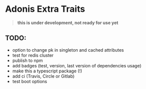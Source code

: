 # Adonis Extra Traits

> __this is under development, not ready for use yet__


## TODO:
* option to change pk in singleton and cached attributes
* test for redis cluster
* publish to npm
* add badges (test, version, last version of dependencies usage)
* make this a typescript package (!)
* add ci (Travis, Circle or Gitlab)
* test boot options